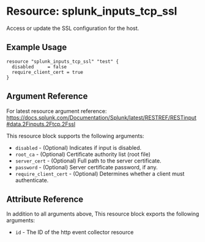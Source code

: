 # Resource: splunk_inputs_tcp_ssl
Access or update the SSL configuration for the host.

## Example Usage
```
resource "splunk_inputs_tcp_ssl" "test" {
  disabled     = false
  require_client_cert = true
}
```

## Argument Reference
For latest resource argument reference: https://docs.splunk.com/Documentation/Splunk/latest/RESTREF/RESTinput#data.2Finputs.2Ftcp.2Fssl

This resource block supports the following arguments:
* `disabled` - (Optional) Indicates if input is disabled.
* `root_ca` - (Optional) Certificate authority list (root file)
* `server_cert` - (Optional) Full path to the server certificate.
* `password` - (Optional) Server certificate password, if any.
* `require_client_cert` - (Optional) Determines whether a client must authenticate.

## Attribute Reference
In addition to all arguments above, This resource block exports the following arguments:

* `id` - The ID of the http event collector resource
